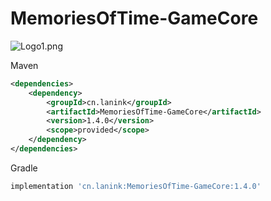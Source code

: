 # MemoriesOfTime-GameCore
![Logo1.png](https://s2.loli.net/2022/01/13/FvU1QrWxTspG6im.png)

Maven  
```xml
<dependencies>
    <dependency>
        <groupId>cn.lanink</groupId>
        <artifactId>MemoriesOfTime-GameCore</artifactId>
        <version>1.4.0</version>
        <scope>provided</scope>
    </dependency>
</dependencies>
```

Gradle

```groovy
implementation 'cn.lanink:MemoriesOfTime-GameCore:1.4.0'
```


